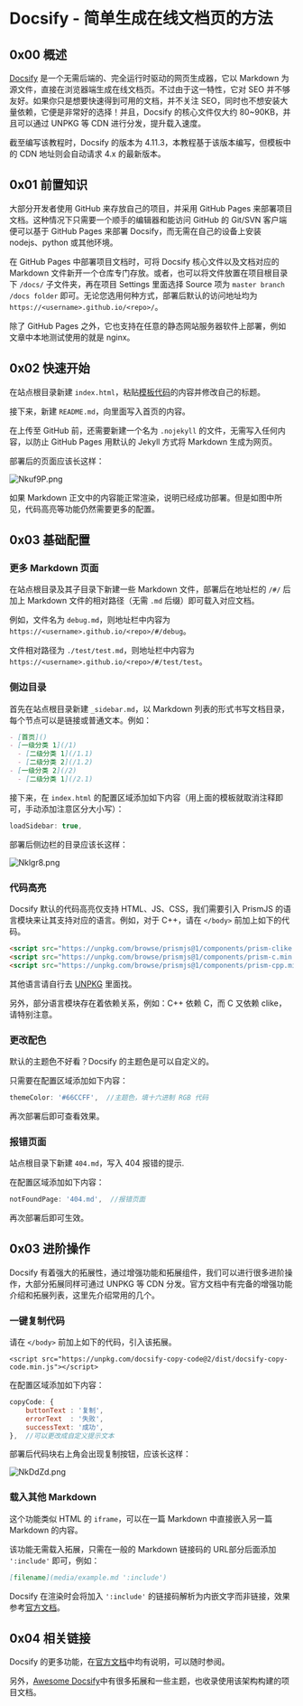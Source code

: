 # Docsify - 简单生成在线文档页的方法

## 0x00 概述

[Docsify](https://docsify.js.org/) 是一个无需后端的、完全运行时驱动的网页生成器，它以 Markdown 为源文件，直接在浏览器端生成在线文档页。不过由于这一特性，它对 SEO 并不够友好。如果你只是想要快速得到可用的文档，并不关注 SEO，同时也不想安装大量依赖，它便是非常好的选择！并且，Docsify 的核心文件仅大约 80~90KB，并且可以通过 UNPKG 等 CDN 进行分发，提升载入速度。

截至编写该教程时，Docsify 的版本为 4.11.3，本教程基于该版本编写，但模板中的 CDN 地址则会自动请求 4.x 的最新版本。

## 0x01 前置知识

大部分开发者使用 GitHub 来存放自己的项目，并采用 GitHub Pages 来部署项目文档。这种情况下只需要一个顺手的编辑器和能访问 GitHub 的 Git/SVN 客户端便可以基于 GitHub Pages 来部署 Docsify，而无需在自己的设备上安装 nodejs、python 或其他环境。

在 GitHub Pages 中部署项目文档时，可将 Docsify 核心文件以及文档对应的 Markdown 文件新开一个仓库专门存放。或者，也可以将文件放置在项目根目录下 `/docs/` 子文件夹，再在项目 Settings 里面选择 Source 项为 `master branch /docs folder` 即可。无论您选用何种方式，部署后默认的访问地址均为 `https://<username>.github.io/<repo>/`。

除了 GitHub Pages 之外，它也支持在任意的静态网站服务器软件上部署，例如文章中本地测试使用的就是 nginx。

## 0x02 快速开始

在站点根目录新建 `index.html`，粘贴[模板代码](https://www.luogu.com.cn/paste/t0xw1xfb)的内容并修改自己的标题。

接下来，新建 `README.md`，向里面写入首页的内容。

在上传至 GitHub 前，还需要新建一个名为 `.nojekyll` 的文件，无需写入任何内容，以防止 GitHub Pages 用默认的 Jekyll 方式将 Markdown 生成为网页。

部署后的页面应该长这样：

![Nkuf9P.png](https://s1.ax1x.com/2020/06/16/Nkuf9P.png)

如果 Markdown 正文中的内容能正常渲染，说明已经成功部署。但是如图中所见，代码高亮等功能仍然需要更多的配置。

## 0x03 基础配置

### 更多 Markdown 页面

在站点根目录及其子目录下新建一些 Markdown 文件，部署后在地址栏的 `/#/` 后加上 Markdown 文件的相对路径（无需 `.md` 后缀）即可载入对应文档。

例如，文件名为 `debug.md`，则地址栏中内容为 `https://<username>.github.io/<repo>/#/debug`。

文件相对路径为 `./test/test.md`，则地址栏中内容为 `https://<username>.github.io/<repo>/#/test/test`。

### 侧边目录

首先在站点根目录新建 `_sidebar.md`，以 Markdown 列表的形式书写文档目录，每个节点可以是链接或普通文本。例如：

```md
- [首页]()
- [一级分类 1](/1)
  - [二级分类 1](/1.1)
  - [二级分类 2](/1.2)
- [一级分类 2](/2)
  - [二级分类 1](/2.1)
```

接下来，在 `index.html` 的配置区域添加如下内容（用上面的模板就取消注释即可，手动添加注意区分大小写）：

```js
loadSidebar: true,
```

部署后侧边栏的目录应该长这样：

![Nklgr8.png](https://s1.ax1x.com/2020/06/16/Nklgr8.png)

### 代码高亮

Docsify 默认的代码高亮仅支持 HTML、JS、CSS，我们需要引入 PrismJS 的语言模块来让其支持对应的语言。例如，对于 C++，请在 `</body>` 前加上如下的代码。

```html
<script src="https://unpkg.com/browse/prismjs@1/components/prism-clike.min.js"></script>
<script src="https://unpkg.com/browse/prismjs@1/components/prism-c.min.js"></script>
<script src="https://unpkg.com/browse/prismjs@1/components/prism-cpp.min.js"></script>
```

其他语言请自行去 [UNPKG](https://unpkg.com/browse/prismjs@1/components/) 里面找。

另外，部分语言模块存在着依赖关系，例如：C++ 依赖 C，而 C 又依赖 clike，请特别注意。

### 更改配色

默认的主题色不好看？Docsify 的主题色是可以自定义的。

只需要在配置区域添加如下内容：

```js
themeColor: '#66CCFF',  //主题色，填十六进制 RGB 代码
```

再次部署后即可查看效果。

### 报错页面

站点根目录下新建 `404.md`，写入 404 报错的提示.

在配置区域添加如下内容：

```js
notFoundPage: '404.md',  //报错页面
```

再次部署后即可生效。

## 0x03 进阶操作

Docsify 有着强大的拓展性，通过增强功能和拓展组件，我们可以进行很多进阶操作，大部分拓展同样可通过 UNPKG 等 CDN 分发。官方文档中有完备的增强功能介绍和拓展列表，这里先介绍常用的几个。

### 一键复制代码

请在 `</body>` 前加上如下的代码，引入该拓展。

```
<script src="https://unpkg.com/docsify-copy-code@2/dist/docsify-copy-code.min.js"></script>
```

在配置区域添加如下内容：

```js
copyCode: {
    buttonText : '复制',
    errorText  : '失败',
    successText: '成功',
},  //可以更改成自定义提示文本
```

部署后代码块右上角会出现复制按钮，应该长这样：

![NkDdZd.png](https://s1.ax1x.com/2020/06/16/NkDdZd.png)

### 载入其他 Markdown

这个功能类似 HTML 的 `iframe`，可以在一篇 Markdown 中直接嵌入另一篇 Markdown 的内容。

该功能无需载入拓展，只需在一般的 Markdown 链接码的 URL部分后面添加 `':include'` 即可，例如：

```md
[filename](media/example.md ':include')
```

Docsify 在渲染时会将加入 `':include'` 的链接码解析为内嵌文字而非链接，效果参考[官方文档](https://docsify.js.org/#/embed-files)。

## 0x04 相关链接

Docsify 的更多功能，在[官方文档](https://docsify.js.org/)中均有说明，可以随时参阅。

另外，[Awesome Docsify](https://github.com/docsifyjs/awesome-docsify)中有很多拓展和一些主题，也收录使用该架构构建的项目文档。
